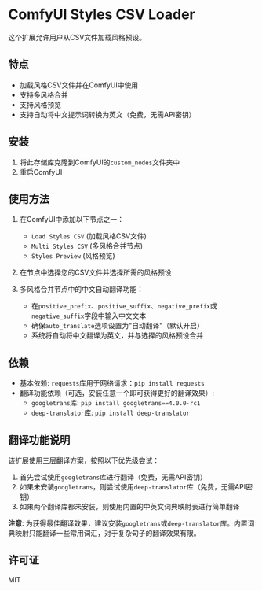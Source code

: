 # ComfyUI Styles CSV Loader

这个扩展允许用户从CSV文件加载风格预设。

## 特点

- 加载风格CSV文件并在ComfyUI中使用
- 支持多风格合并
- 支持风格预览
- 支持自动将中文提示词转换为英文（免费，无需API密钥）

## 安装

1. 将此存储库克隆到ComfyUI的`custom_nodes`文件夹中
2. 重启ComfyUI

## 使用方法

1. 在ComfyUI中添加以下节点之一：
   - `Load Styles CSV` (加载风格CSV文件)
   - `Multi Styles CSV` (多风格合并节点)
   - `Styles Preview` (风格预览)

2. 在节点中选择您的CSV文件并选择所需的风格预设

3. 多风格合并节点中的中文自动翻译功能：
   - 在`positive_prefix`、`positive_suffix`、`negative_prefix`或`negative_suffix`字段中输入中文文本
   - 确保`auto_translate`选项设置为"自动翻译"（默认开启）
   - 系统将自动将中文翻译为英文，并与选择的风格预设合并

## 依赖

- 基本依赖: `requests`库用于网络请求：`pip install requests`
- 翻译功能依赖（可选，安装任意一个即可获得更好的翻译效果）:
  - `googletrans`库: `pip install googletrans==4.0.0-rc1`
  - `deep-translator`库: `pip install deep-translator`

## 翻译功能说明

该扩展使用三层翻译方案，按照以下优先级尝试：

1. 首先尝试使用`googletrans`库进行翻译（免费，无需API密钥）
2. 如果未安装`googletrans`，则尝试使用`deep-translator`库（免费，无需API密钥）
3. 如果两个翻译库都未安装，则使用内置的中英文词典映射表进行简单翻译

**注意**: 为获得最佳翻译效果，建议安装`googletrans`或`deep-translator`库。内置词典映射只能翻译一些常用词汇，对于复杂句子的翻译效果有限。

## 许可证

MIT
